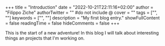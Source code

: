 +++
title = "Introduction"
date = "2022-10-21T22:11:16+02:00"
author = "Filippo Ziche"
authorTwitter = "" #do not include @
cover = ""
tags = ["", ""]
keywords = ["", ""]
description = "My first blog entry."
showFullContent = false
readingTime = false
hideComments = false
+++

This is the start of a new adventure! In this blog I will talk about interesting things an projects that I'm working on.

